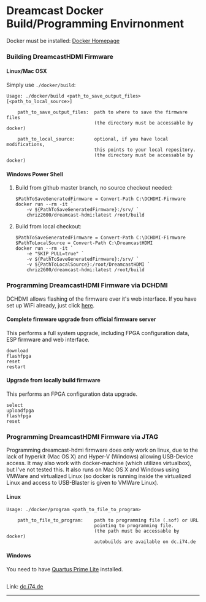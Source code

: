 # Dreamcast Docker Build/Programming Envirnonment

Docker must be installed: [Docker Homepage][docker]

### Building DreamcastHDMI Firmware

#### Linux/Mac OSX

Simply use `./docker/build`:
```
Usage: ./docker/build <path_to_save_output_files> [<path_to_local_source>]

    path_to_save_output_files:  path to where to save the firmware files
                                (the directory must be accessable by docker)

    path_to_local_source:       optional, if you have local modifications, 
                                this points to your local repository.
                                (the directory must be accessable by docker)
```

#### Windows Power Shell

1) Build from github master branch, no source checkout needed:
    ```
    $PathToSaveGeneratedFirmware = Convert-Path C:\DCHDMI-Firmware
    docker run --rm -it `
        -v ${PathToSaveGeneratedFirmware}:/srv/ `
        chriz2600/dreamcast-hdmi:latest /root/build
    ```

2) Build from local checkout:
    ```
    $PathToSaveGeneratedFirmware = Convert-Path C:\DCHDMI-Firmware
    $PathToLocalSource = Convert-Path C:\DreamcastHDMI
    docker run --rm -it `
        -e "SKIP_PULL=true" `
        -v ${PathToSaveGeneratedFirmware}:/srv/ `
        -v ${PathToLocalSource}:/root/DreamcastHDMI `
        chriz2600/dreamcast-hdmi:latest /root/build
    ```

### Programming DreamcastHDMI Firmware via DCHDMI

DCHDMI allows flashing of the firmware over it's web interface. If you have set up WiFi already, just click [here](http://dc-firmware-manager.local).

#### Complete firmware upgrade from official firmware server

This performs a full system upgrade, including FPGA configuration data, ESP firmware and web interface.

```
download
flashfpga
reset
restart
```

#### Upgrade from locally build firmware

This performs an FPGA configuration data upgrade.

```
select
uploadfpga
flashfpga
reset
```

### Programming DreamcastHDMI Firmware via JTAG

Programming dreamcast-hdmi firmware does only work on linux, due to the lack of hyperkit (Mac OS X) and Hyper-V (Windows) allowing USB-Device access. It may also work with docker-machine (which utilizes virtualbox), but I've not tested this. It also runs on Mac OS X and Windows using VMWare and virtualized Linux (so docker is running inside the virtualized Linux and access to USB-Blaster is given to VMWare Linux).

#### Linux

```
Usage: ./docker/program <path_to_file_to_program>

    path_to_file_to_program:    path to programming file (.sof) or URL 
                                pointing to programming file.
                                (the path must be accessable by docker)
                                autobuilds are available on dc.i74.de
```

#### Windows

You need to have [Quartus Prime Lite](http://dl.altera.com/?edition=lite) installed.

```
```

Link: [dc.i74.de][dc.i74.de]

---

[dc.i74.de]: http://dc.i74.de/
[docker]: https://www.docker.com/
